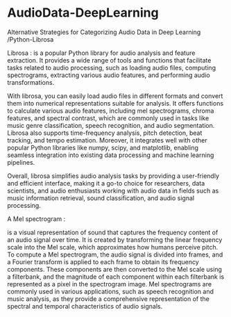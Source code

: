 # AudioData-DeepLearning

Alternative Strategies for Categorizing Audio Data in Deep Learning /Python-Librosa

Librosa :
 is a popular Python library for audio analysis and feature extraction. It provides a wide range of tools and functions that facilitate tasks related to audio processing, such as loading audio files, computing spectrograms, extracting various audio features, and performing audio transformations.

With librosa, you can easily load audio files in different formats and convert them into numerical representations suitable for analysis. It offers functions to calculate various audio features, including mel spectrograms, chroma features, and spectral contrast, which are commonly used in tasks like music genre classification, speech recognition, and audio segmentation. Librosa also supports time-frequency analysis, pitch detection, beat tracking, and tempo estimation. Moreover, it integrates well with other popular Python libraries like numpy, scipy, and matplotlib, enabling seamless integration into existing data processing and machine learning pipelines.

Overall, librosa simplifies audio analysis tasks by providing a user-friendly and efficient interface, making it a go-to choice for researchers, data scientists, and audio enthusiasts working with audio data in fields such as music information retrieval, sound classification, and audio signal processing.

A Mel spectrogram :

is a visual representation of sound that captures the frequency content of an audio signal over time. It is created by transforming the linear frequency scale into the Mel scale, which approximates how humans perceive pitch. To compute a Mel spectrogram, the audio signal is divided into frames, and a Fourier transform is applied to each frame to obtain its frequency components. These components are then converted to the Mel scale using a filterbank, and the magnitude of each component within each filterbank is represented as a pixel in the spectrogram image. Mel spectrograms are commonly used in various applications, such as speech recognition and music analysis, as they provide a comprehensive representation of the spectral and temporal characteristics of audio signals.
